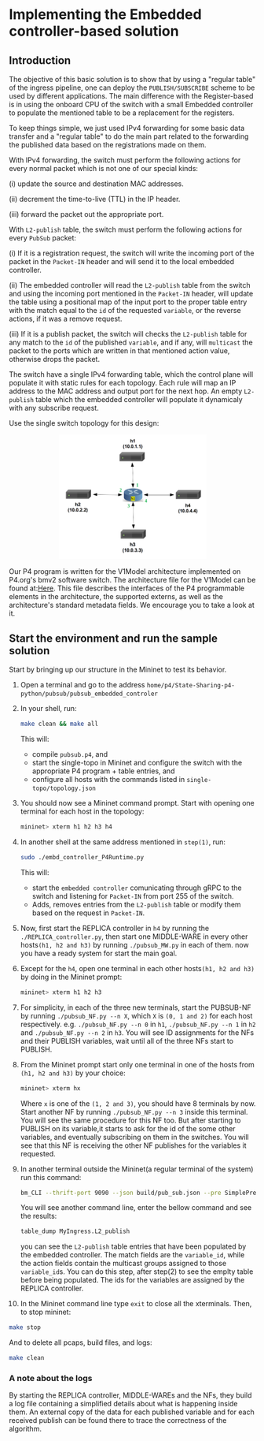 # Implementing the Embedded controller-based solution

## Introduction

The objective of this basic solution is to show that by using a "regular table" of the ingress pipeline, one can deploy the
`PUBLISH/SUBSCRIBE` scheme to be used by different applications. The main difference with the Register-based is in using the
onboard CPU of the switch with a small Embedded controller to populate the mentioned table to be a replacement for the 
registers. 

To keep things simple, we just used IPv4 forwarding for some basic
data transfer and a "regular table" to do the main part related to the
forwarding the published data based on the registrations made on them.

With IPv4 forwarding, the switch must perform the following actions
for every normal packet which is not one of our special kinds:

(i) update the source and destination MAC addresses.

(ii) decrement the time-to-live (TTL) in the IP header.

(iii) forward the packet out the appropriate port.


With `L2-publish` table, the switch must perform the following
actions for every `PubSub` packet:

(i) If it is a registration request, the switch will write the incoming port 
    of the packet in the `Packet-IN` header and will send it to the local
    embedded controller.
    
(ii) The embedded controller will read the `L2-publish` table from the switch 
    and using the incoming port mentioned in the `Packet-IN` header, will update 
    the table using a positional map of the input port to the proper table entry
    with the match equal to the `id` of the requested `variable`, or the reverse 
    actions, if it was a remove request.
    
(iii) If it is a publish packet, the switch will checks the `L2-publish` table
    for any match to the `id` of the published `variable`, and if any,
    will `multicast` the packet to the ports which are written in that
    mentioned action value, otherwise drops the packet.
    

The switch have a single IPv4 forwarding table, which the control plane
will populate it with static rules for each topology. Each rule will map
an IP address to the MAC address and output port for the next hop.
An empty `L2-publish` table which the embedded controller will populate 
it dynamicaly with any subscribe request.

Use the single switch topology for this design:
   <p align="center">
    <img src="./single-topo/single-topo.png" width="300" heigth="300" />
   </p>

Our P4 program is written for the V1Model architecture implemented
on P4.org's bmv2 software switch. The architecture file for the V1Model
can be found at:[Here](/usr/local/share/p4c/p4include/v1model.p4). This file
describes the interfaces of the P4 programmable elements in the architecture,
the supported externs, as well as the architecture's standard metadata
fields. We encourage you to take a look at it.

## Start the environment and run the sample solution

Start by bringing up our structure in the Mininet to test its behavior.

1. Open a terminal and go to the address 
`home/p4/State-Sharing-p4-python/pubsub/pubsub_embedded_controler`

2. In your shell, run:
   ```bash
   make clean && make all
   ```
   This will:
   * compile `pubsub.p4`, and
   * start the single-topo in Mininet and configure the switch with
   the appropriate P4 program + table entries, and
   * configure all hosts with the commands listed in
   `single-topo/topology.json`

3. You should now see a Mininet command prompt. Start with opening
   one terminal for each host in the topology:
   ```bash
   mininet> xterm h1 h2 h3 h4
   ```

4. In another shell at the same address mentioned in `step(1)`, run:
   ```bash
   sudo ./embd_controller_P4Runtime.py
   ```
   This will:
   * start the `embedded controller` comunicating through gRPC to the 
   switch and listening for `Packet-IN` from port 255 of the switch.
   * Adds, removes entries from the `L2-publish` table or modify them
   based on the request in `Packet-IN`.


5. Now, first start the REPLICA controller in `h4` by running the
   `./REPLICA_controller.py`, then start one MIDDLE-WARE in every
   other hosts`(h1, h2 and h3)` by running `./pubsub_MW.py` in each of
   them. now you have a ready system for start the main goal.

6. Except for the `h4`, open one terminal in each other hosts`(h1, h2
   and h3)` by doing in the Mininet prompt:
   ```bash
   mininet> xterm h1 h2 h3
   ```

7. For simplicity, in each of the three new terminals, start the
   PUBSUB-NF by running `./pubsub_NF.py --n X`, which `X` is `(0, 1 and 2)`
   for each host respectively.
   e.g. `./pubsub_NF.py --n 0` in `h1`, `./pubsub_NF.py --n 1` in `h2` and
   `./pubsub_NF.py --n 2` in `h3`. You will see ID assignments for the
   NFs and their PUBLISH variables, wait until all of the three NFs
   start to PUBLISH.

8. From the Mininet prompt start only one terminal in one of the
   hosts from `(h1, h2 and h3)` by your choice:
   ```bash
   mininet> xterm hx
   ```
   Where `x` is one of the `(1, 2 and 3)`, you should have 8 terminals by now.
   Start another NF by running `./pubsub_NF.py --n 3` inside this terminal. 
   You will see the same procedure for this NF too. But after starting to
   PUBLISH on its variable,it starts to ask for the id of the some other variables,
   and eventually subscribing on them in the switches. You will see that this 
   NF is receiving the other NF publishes for the variables it requested.

9. In another terminal outside the Mininet(a regular terminal of the
   system) run this command:
   ```bash
   bm_CLI --thrift-port 9090 --json build/pub_sub.json --pre SimplePreLAG
   ```
   You will see another command line, enter the bellow command and see
   the results:
   ```bash
   table_dump MyIngress.L2_publish
   ```
   you can see the `L2-publish` table entries that have been populated by the
   embedded controller. The match fields are the `variable_id`, while 
   the action fields contain the multicast groups assigned to those `variable_id`s.
   You can do this step, after step(2) to see the emplty table before being populated.
   The ids for the variables are assigned by the REPLICA controller.
   
 10. In the Mininet command line type `exit` to close all the xterminals.
   Then, to stop mininet:
   ```bash
   make stop
   ```
   And to delete all pcaps, build files, and logs:
   ```bash
   make clean
   ```

### A note about the logs

By starting the REPLICA controller, MIDDLE-WAREs and the NFs, they build
a log file containing a simplified details about what is happening inside
them. An external copy of the data for each published variable and for
each received publish can be found there to trace the correctness of the
algorithm.
